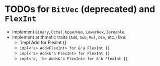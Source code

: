 TODOs for `BitVec` (deprecated) and `FlexInt`
=============================================

- Implement `Binary`, `Octal`, `UpperHex`, `LowerHex`, `Zeroable`.
- Implement arithmetic traits (`Add`, `Sub`, `Mul`, `Div`, etc.) like:
	- `impl Add<FlexInt> for FlexInt {}
	- `impl<'a> Add<FlexInt> for &'a FlexInt {}`
	- `impl<'a> Add<&'a FlexInt> for FlexInt {}`
	- `impl<'a, 'b> Add<&'a FlexInt> for &'b FlexInt {}`
